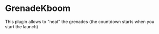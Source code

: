 # GrenadeKboom
This plugin allows to "heat" the grenades (the countdown starts when you start the launch)
